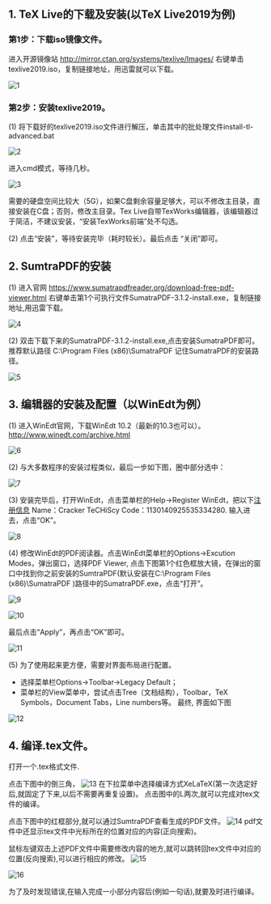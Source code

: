 
## 1. TeX Live的下载及安装(以TeX Live2019为例)

### 第1步：下载iso镜像文件。

进入开源镜像站
http://mirror.ctan.org/systems/texlive/Images/
右键单击texlive2019.iso，复制链接地址，用迅雷就可以下载。

![1](https://raw.githubusercontent.com/SFenglong/cnblogs_sunfenglong/master/texlive_pic_1/1.png)

### 第2步：安装texlive2019。

(1) 将下载好的texlive2019.iso文件进行解压，单击其中的批处理文件install-tl-advanced.bat

![2](https://raw.githubusercontent.com/SFenglong/cnblogs_sunfenglong/master/texlive_pic_1/2.png)

进入cmd模式，等待几秒。

![3](https://raw.githubusercontent.com/SFenglong/cnblogs_sunfenglong/master/texlive_pic_1/3.png)

需要的硬盘空间比较大（5G），如果C盘剩余容量足够大，可以不修改主目录，直接安装在C盘；否则，修改主目录。Tex Live自带TexWorks编辑器，该编辑器过于简洁，不建议安装，“安装TexWorks前端”处不勾选。

(2) 点击“安装”，等待安装完毕（耗时较长）。最后点击 “关闭”即可。

## 2. SumtraPDF的安装

(1) 进入官网
https://www.sumatrapdfreader.org/download-free-pdf-viewer.html
右键单击第1个可执行文件SumatraPDF-3.1.2-install.exe，复制链接地址,用迅雷下载。

![4](https://raw.githubusercontent.com/SFenglong/cnblogs_sunfenglong/master/texlive_pic_1/4.png)

(2) 双击下载下来的SumatraPDF-3.1.2-install.exe,点击安装SumatraPDF即可。推荐默认路径
C:\Program Files (x86)\SumatraPDF
记住SumatraPDF的安装路径。

![5](https://raw.githubusercontent.com/SFenglong/cnblogs_sunfenglong/master/texlive_pic_1/5.png)

## 3. 编辑器的安装及配置（以WinEdt为例）

(1) 进入WinEdt官网，下载WinEdt 10.2（最新的10.3也可以）。
http://www.winedt.com/archive.html

![6](https://raw.githubusercontent.com/SFenglong/cnblogs_sunfenglong/master/texlive_pic_1/6.png)

(2) 与大多数程序的安装过程类似，最后一步如下图，圈中部分选中：

![7](https://raw.githubusercontent.com/SFenglong/cnblogs_sunfenglong/master/texlive_pic_1/7.png)

(3) 安装完毕后，打开WinEdt，点击菜单栏的Help->Register WinEdt，把以下[注册信息](https://www.52pojie.cn/thread-595351-1-1.html)
Name：Cracker TeCHiScy
Code：1130140925535334280.
输入进去，点击“OK”。

![8](https://raw.githubusercontent.com/SFenglong/cnblogs_sunfenglong/master/texlive_pic_1/8.png)

(4) 修改WinEdt的PDF阅读器。点击WinEdt菜单栏的Options->Excution Modes，弹出窗口，选择PDF Viewer, 点击下图第1个红色框放大镜，在弹出的窗口中找到你之前安装的SumtraPDF(默认安装在C:\Program Files (x86)\SumatraPDF )路径中的SumatraPDF.exe，点击“打开”。

![9](https://raw.githubusercontent.com/SFenglong/cnblogs_sunfenglong/master/texlive_pic_1/9.png)

![10](https://raw.githubusercontent.com/SFenglong/cnblogs_sunfenglong/master/texlive_pic_1/10.png)

最后点击“Apply”，再点击“OK”即可。

![11](https://raw.githubusercontent.com/SFenglong/cnblogs_sunfenglong/master/texlive_pic_1/11.png)

(5) 为了使用起来更方便，需要对界面布局进行配置。
- 选择菜单栏Options->Toolbar->Legacy Default；
- 菜单栏的View菜单中，尝试点击Tree（文档结构），Toolbar，TeX Symbols，Document Tabs，Line numbers等。
最终, 界面如下图

![12](https://raw.githubusercontent.com/SFenglong/cnblogs_sunfenglong/master/texlive_pic_1/12.png)

## 4. 编译.tex文件。

打开一个.tex格式文件.

点击下图中的倒三角，
![13](https://raw.githubusercontent.com/SFenglong/cnblogs_sunfenglong/master/texlive_pic_1/13.png)
在下拉菜单中选择编译方式XeLaTeX(第一次选定好后,就固定了下来,以后不需要再重复设置)。
点击图中的L两次,就可以完成对tex文件的编译。

点击下图中的红框部分,就可以通过SumtraPDF查看生成的PDF文件。
![14](https://raw.githubusercontent.com/SFenglong/cnblogs_sunfenglong/master/texlive_pic_1/14.png)
pdf文件中还显示tex文件中光标所在的位置对应的内容(正向搜索)。

鼠标左键双击上述PDF文件中需要修改内容的地方,就可以跳转回tex文件中对应的位置(反向搜索),可以进行相应的修改。
![15](https://raw.githubusercontent.com/SFenglong/cnblogs_sunfenglong/master/texlive_pic_1/15.png)

![16](https://raw.githubusercontent.com/SFenglong/cnblogs_sunfenglong/master/texlive_pic_1/16.png)

为了及时发现错误,在输入完成一小部分内容后(例如一句话),就要及时进行编译。

